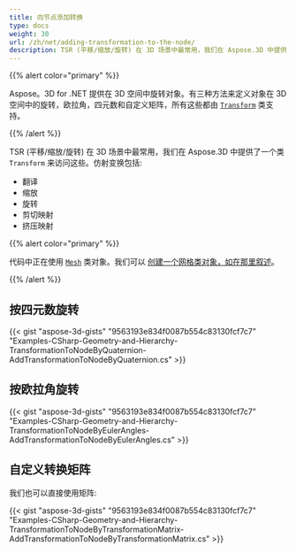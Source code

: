 ```yaml
---
title: 向节点添加转换
type: docs
weight: 30
url: /zh/net/adding-transformation-to-the-node/
description: TSR (平移/缩放/旋转) 在 3D 场景中最常用，我们在 Aspose.3D 中提供了一个类转换来访问这些。
---
```

{{% alert color="primary" %}}

Aspose。3D for .NET 提供在 3D 空间中旋转对象。有三种方法来定义对象在 3D 空间中的旋转，欧拉角，四元数和自定义矩阵，所有这些都由 [`Transform`](https://reference.aspose.com/3d/net/aspose.threed/transform) 类支持。

{{% /alert %}}

TSR (平移/缩放/旋转) 在 3D 场景中最常用，我们在 Aspose.3D 中提供了一个类 `Transform` 来访问这些。仿射变换包括:

- 翻译
- 缩放
- 旋转
- 剪切映射
- 挤压映射

{{% alert color="primary" %}}

代码中正在使用 [`Mesh`](https://reference.aspose.com/3d/net/aspose.threed.entities/mesh) 类对象。我们可以 [创建一个网格类对象，如在那里叙述](/3d/zh/net/create-3d-mesh-and-scene/)。

{{% /alert %}}
##  **按四元数旋转**
{{< gist "aspose-3d-gists" "9563193e834f0087b554c83130fcf7c7" "Examples-CSharp-Geometry-and-Hierarchy-TransformationToNodeByQuaternion-AddTransformationToNodeByQuaternion.cs" >}}
##  **按欧拉角旋转**
{{< gist "aspose-3d-gists" "9563193e834f0087b554c83130fcf7c7" "Examples-CSharp-Geometry-and-Hierarchy-TransformationToNodeByEulerAngles-AddTransformationToNodeByEulerAngles.cs" >}}
##  **自定义转换矩阵**
我们也可以直接使用矩阵:

{{< gist "aspose-3d-gists" "9563193e834f0087b554c83130fcf7c7" "Examples-CSharp-Geometry-and-Hierarchy-TransformationToNodeByTransformationMatrix-AddTransformationToNodeByTransformationMatrix.cs" >}}

